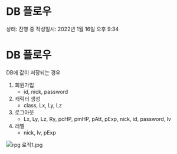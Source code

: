 # DB 플로우

상태: 진행 중
작성일시: 2022년 1월 16일 오후 9:34

# DB 플로우

DB에 값이 저장되는 경우

1. 회원가입
    - id, nick, password
2. 캐릭터 생성
    - class, Lx, Ly, Lz
3. 로그아웃
    - Lx, Ly, Lz, Ry, pcHP, pmHP, pAtt, pExp, nick, id, password, lv
4. 레벨
    - nick, lv, pExp

![rpg 로직1.jpg](DB%20%E1%84%91%E1%85%B3%E1%86%AF%E1%84%85%E1%85%A9%E1%84%8B%E1%85%AE%203cba1/rpg_%EB%A1%9C%EC%A7%811.jpg)